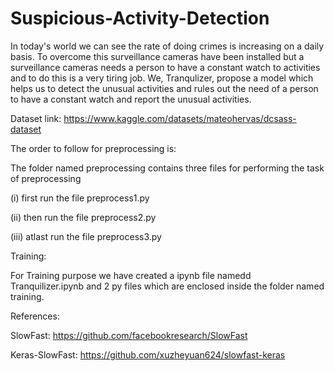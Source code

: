 # Suspicious-Activity-Detection

In today's world we can see the rate of doing crimes is increasing on a daily basis. To overcome this surveillance cameras have been installed but a surveillance cameras needs a person to have a constant watch to activities and to do this is a very tiring job. We, Tranqulizer, propose a model which helps us to detect the unusual activities and rules out the need of a person to have a constant watch and report the unusual activities.

Dataset link: https://www.kaggle.com/datasets/mateohervas/dcsass-dataset

The order to follow for preprocessing is:

  The folder named preprocessing contains three files for performing the task of preprocessing
  
(i) first run the file preprocess1.py

(ii) then run the file preprocess2.py

(iii) atlast run the file preprocess3.py

Training:

For Training purpose we have created a ipynb file namedd Tranquilizer.ipynb and 2 py files which are enclosed inside the folder named training.

References:

SlowFast: https://github.com/facebookresearch/SlowFast 

Keras-SlowFast: https://github.com/xuzheyuan624/slowfast-keras
